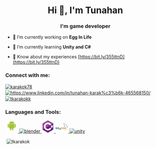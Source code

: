 <h1 align="center">Hi 👋, I'm Tunahan</h1>
<h3 align="center">I'm game developer</h3>

- 🔭 I’m currently working on **Egg In Life**

- 🌱 I’m currently learning **Unity and C#**

- 📄 Know about my experiences [https://bit.ly/355ttnD](https://bit.ly/355ttnD)

<h3 align="left">Connect with me:</h3>
<p align="left">
<a href="https://twitter.com/karakok78" target="blank"><img align="center" src="https://raw.githubusercontent.com/rahuldkjain/github-profile-readme-generator/master/src/images/icons/Social/twitter.svg" alt="karakok78" height="30" width="40" /></a>
<a href="https://linkedin.com/in/https://www.linkedin.com/in/tunahan-karak%c3%b6k-465568150/" target="blank"><img align="center" src="https://raw.githubusercontent.com/rahuldkjain/github-profile-readme-generator/master/src/images/icons/Social/linked-in-alt.svg" alt="https://www.linkedin.com/in/tunahan-karak%c3%b6k-465568150/" height="30" width="40" /></a>
<a href="https://instagram.com/tkarakokk" target="blank"><img align="center" src="https://raw.githubusercontent.com/rahuldkjain/github-profile-readme-generator/master/src/images/icons/Social/instagram.svg" alt="tkarakokk" height="30" width="40" /></a>
</p>

<h3 align="left">Languages and Tools:</h3>
<p align="left"> <a href="https://developer.android.com" target="_blank" rel="noreferrer"> <img src="https://raw.githubusercontent.com/devicons/devicon/master/icons/android/android-original-wordmark.svg" alt="android" width="40" height="40"/> </a> <a href="https://www.blender.org/" target="_blank" rel="noreferrer"> <img src="https://download.blender.org/branding/community/blender_community_badge_white.svg" alt="blender" width="40" height="40"/> </a> <a href="https://www.w3schools.com/cs/" target="_blank" rel="noreferrer"> <img src="https://raw.githubusercontent.com/devicons/devicon/master/icons/csharp/csharp-original.svg" alt="csharp" width="40" height="40"/> </a> <a href="https://www.mysql.com/" target="_blank" rel="noreferrer"> <img src="https://raw.githubusercontent.com/devicons/devicon/master/icons/mysql/mysql-original-wordmark.svg" alt="mysql" width="40" height="40"/> </a> <a href="https://unity.com/" target="_blank" rel="noreferrer"> <img src="https://www.vectorlogo.zone/logos/unity3d/unity3d-icon.svg" alt="unity" width="40" height="40"/> </a> </p>

<p>&nbsp;<img align="center" src="https://github-readme-stats.vercel.app/api?username=tkarakok&show_icons=true&locale=en" alt="tkarakok" /></p>
